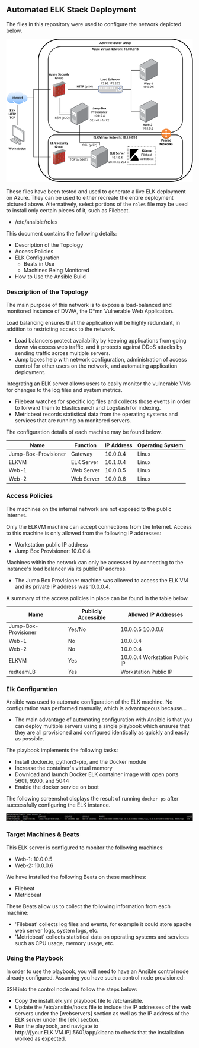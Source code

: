 ## Automated ELK Stack Deployment

The files in this repository were used to configure the network depicted below.

![TODO: Update the path with the name of your diagram](Images/network_diagram.png)

These files have been tested and used to generate a live ELK deployment on Azure. They can be used to either recreate the entire deployment pictured above. Alternatively, select portions of the `roles` file may be used to install only certain pieces of it, such as Filebeat.

  - /etc/ansible/roles

This document contains the following details:
- Description of the Topology
- Access Policies
- ELK Configuration
  - Beats in Use
  - Machines Being Monitored
- How to Use the Ansible Build


### Description of the Topology

The main purpose of this network is to expose a load-balanced and monitored instance of DVWA, the D*mn Vulnerable Web Application.

Load balancing ensures that the application will be highly redundant, in addition to restricting access to the network.
- Load balancers protect availability by keeping applications from going down via excess web traffic, and it protects against DDoS attacks by sending traffic across multiple servers.
- Jump boxes help with network configuration, administration of access control for other users on the network, and automating application deployment.

Integrating an ELK server allows users to easily monitor the vulnerable VMs for changes to the log files and system metrics.
- Filebeat watches for specific log files and collects those events in order to forward them to Elasticsearch and Logstash for indexing.
- Metricbeat records statistical data from the operating systems and services that are running on monitored servers.

The configuration details of each machine may be found below.

| Name                 | Function   | IP Address | Operating System |
|----------------------|------------|------------|------------------|
| Jump-Box-Provisioner | Gateway    | 10.0.0.4   | Linux            |
| ELKVM                | ELK Server | 10.1.0.4   | Linux            |
| Web-1                | Web Server | 10.0.0.5   | Linux            |
| Web-2                | Web Server | 10.0.0.6   | Linux            |

### Access Policies

The machines on the internal network are not exposed to the public Internet. 

Only the ELKVM machine can accept connections from the Internet. Access to this machine is only allowed from the following IP addresses:
- Workstation public IP address
- Jump Box Provisioner: 10.0.0.4

Machines within the network can only be accessed by connecting to the instance's load balancer via its public IP address.
- The Jump Box Provisioner machine was allowed to access the ELK VM and its private IP address was 10.0.0.4.

A summary of the access policies in place can be found in the table below.

| Name                 | Publicly Accessible | Allowed IP Addresses           |
|----------------------|---------------------|--------------------------------|
| Jump-Box-Provisioner | Yes/No              | 10.0.0.5 10.0.0.6              |
| Web-1                | No                  | 10.0.0.4                       |
| Web-2                | No                  | 10.0.0.4                       |
| ELKVM                | Yes                 | 10.0.0.4 Workstation Public IP |
| redteamLB            | Yes                 | Workstation Public IP          |

### Elk Configuration

Ansible was used to automate configuration of the ELK machine. No configuration was performed manually, which is advantageous because...
- The main advantage of automating configuration with Ansible is that you can deploy multiple servers using a single playbook which ensures that they are all provisioned and configured identically as quickly and easily as possible. 

The playbook implements the following tasks:
- Install docker.io, python3-pip, and the Docker module
- Increase the container's virtual memory
- Download and launch Docker ELK container image with open ports 5601, 9200, and 5044
- Enable the docker service on boot

The following screenshot displays the result of running `docker ps` after successfully configuring the ELK instance.

![TODO: Update the path with the name of your screenshot of docker ps output](Images/docker_ps_output.png)

### Target Machines & Beats
This ELK server is configured to monitor the following machines:
- Web-1: 10.0.0.5
- Web-2: 10.0.0.6

We have installed the following Beats on these machines:
- Filebeat
- Metricbeat

These Beats allow us to collect the following information from each machine:
- 'Filebeat' collects log files and events, for example it could store apache web server logs, system logs, etc.
- 'Metricbeat' collects statistical data on operating systems and services such as CPU usage, memory usage, etc.

### Using the Playbook
In order to use the playbook, you will need to have an Ansible control node already configured. Assuming you have such a control node provisioned: 

SSH into the control node and follow the steps below:
- Copy the install_elk.yml playbook file to /etc/ansible.
- Update the /etc/ansible/hosts file to include the IP addresses of the web servers under the [webservers] section as well as the IP address of the ELK server under the [elk] section.
- Run the playbook, and navigate to http://[your.ELK.VM.IP]:5601/app/kibana to check that the installation worked as expected.
